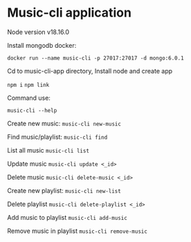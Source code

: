 # Music-cli application
Node version
v18.16.0

Install mongodb docker:

`docker run --name music-cli -p 27017:27017 -d mongo:6.0.1`

Cd to music-cli-app directory,
Install node and create app

`npm i`
`npm link`

Command use:

`music-cli --help`

Create new music:          `music-cli new-music`

Find music/playlist:    `music-cli find`

List all music          `music-cli list`

Update music            `music-cli update <_id>`

Delete music            `music-cli delete-music <_id>`

Create new playlist:       `music-cli new-list`

Delete playlist         `music-cli delete-playlist <_id>`

Add music to playlist   `music-cli add-music`

Remove music in playlist   `music-cli remove-music`
